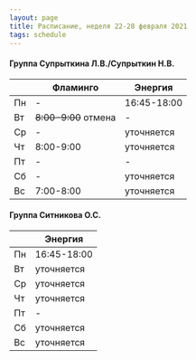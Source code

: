 ```yaml
---
layout: page
title: Расписание, неделя 22-28 февраля 2021
tags: schedule
---
```


#### Группа Супрыткина Л.В./Супрыткин Н.В.

|        | Фламинго                       			| Энергия                   |
|--------|--------------------------------------|-------------------------------|
| Пн     | -                             				|  16:45-18:00          |
| Вт     | ~~8:00-9:00~~ отмена                    				|  -				    |
| Ср     |  -                            				|  уточняется          |
| Чт     | 8:00-9:00                     				|  уточняется         |
| Пт     |           -                    			    |   -                   |
| Сб     |            -                   			    |  уточняется      |
| Вс     | 7:00-8:00                    				| уточняется        |

#### Группа Ситникова О.С.

|        | Энергия        				|
|--------|------------------------|
| Пн     | 16:45-18:00    				|
| Вт     | уточняется      				|
| Ср     | уточняется    				|
| Чт     | уточняется    				|
| Пт     |  -             				|
| Сб     | уточняется				|
| Вс     | уточняется  				|

<!--
### Энергия:
![фото расписания](/sources/schedule/TdwJafKDTTU.jpg)
-->
